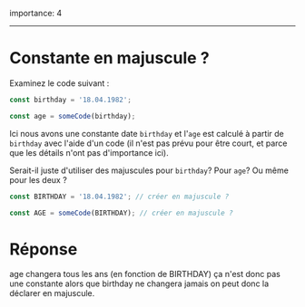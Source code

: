 importance: 4

---

# Constante en majuscule ?

Examinez le code suivant :

```js
const birthday = '18.04.1982';

const age = someCode(birthday);
```

Ici nous avons une constante date `birthday` et l'`age` est calculé à partir de `birthday` avec l'aide d'un code (il n'est pas prévu pour être court, et parce que les détails n'ont pas d'importance ici).

Serait-il juste d'utiliser des majuscules pour `birthday`? Pour `age`? Ou même pour les deux ?

```js
const BIRTHDAY = '18.04.1982'; // créer en majuscule ?

const AGE = someCode(BIRTHDAY); // créer en majuscule ?
```
# Réponse

age changera tous les ans (en fonction de BIRTHDAY) ça n'est donc pas une constante alors que birthday ne changera jamais on peut donc la déclarer en majuscule.
